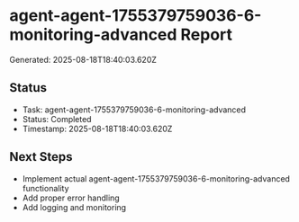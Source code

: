 # agent-agent-1755379759036-6-monitoring-advanced Report

Generated: 2025-08-18T18:40:03.620Z

## Status
- Task: agent-agent-1755379759036-6-monitoring-advanced
- Status: Completed
- Timestamp: 2025-08-18T18:40:03.620Z

## Next Steps
- Implement actual agent-agent-1755379759036-6-monitoring-advanced functionality
- Add proper error handling
- Add logging and monitoring
